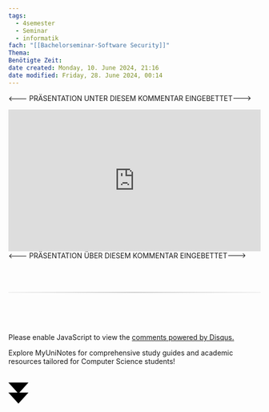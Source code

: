 ```yaml
---
tags:
  - 4semester
  - Seminar
  - informatik
fach: "[[Bachelorseminar-Software Security]]"
Thema:
Benötigte Zeit:
date created: Monday, 10. June 2024, 21:16
date modified: Friday, 28. June 2024, 00:14
---
```


<--- PRÄSENTATION UNTER DIESEM KOMMENTAR EINGEBETTET--->

<div style="position: relative; padding-bottom: 56.25%; height: 0; overflow: hidden; max-width: 100%; height: auto;">
  <iframe src="https://onedrive.live.com/embed?resid=F55DE069DEFB8117%2118403&amp;authkey=!AJNrbIRvygDtczc&amp;em=2&amp;wdAr=1.7777777777777777&amp;wdEaa=0" 
          style="position: absolute; top: 0; left: 0; width: 100%; height: 100%;" 
          frameborder="0">Dies ist ein eingebettetes <a target="_blank" href="https://office.com">Microsoft Office</a>-Präsentation, unterstützt von <a target="_blank" href="https://office.com/webapps">Office</a>.
  </iframe>
</div>
<--- PRÄSENTATION ÜBER DIESEM KOMMENTAR EINGEBETTET--->

<!-- DISQUS SCRIPT COMMENT START -->

<hr style="border: none; height: 2px; background: linear-gradient(to right, #f0f0f0, #ccc, #f0f0f0); margin-top: 4rem; margin-bottom: 5rem;">
<div id="disqus_thread"></div>
<script>
    /**
    * RECOMMENDED CONFIGURATION VARIABLES: EDIT AND UNCOMMENT THE SECTION BELOW TO INSERT DYNAMIC VALUES FROM YOUR PLATFORM OR CMS.
    * LEARN WHY DEFINING THESE VARIABLES IS IMPORTANT: https://disqus.com/admin/universalcode/#configuration-variables */
    /*
    var disqus_config = function () {
    this.page.url = PAGE_URL; // Replace PAGE_URL with your page's canonical URL variable
    this.page.identifier = PAGE_IDENTIFIER; // Replace PAGE_IDENTIFIER with your page's unique identifier variable
    };
    */
    (function() { // DON'T EDIT BELOW THIS LINE
    var d = document, s = d.createElement('script');
    s.src = 'https://myuninotes.disqus.com/embed.js';
    s.setAttribute('data-timestamp', +new Date());
    (d.head || d.body).appendChild(s);
    })();
</script>
<noscript>Please enable JavaScript to view the <a href="https://disqus.com/?ref_noscript">comments powered by Disqus.</a></noscript>

<!-- DISQUS SCRIPT COMMENT END -->

<!-- Sliding Banner START -->

<div id="slidingBanner" class="banner">
  <p class="banner-text">
    Explore MyUniNotes for comprehensive study guides and academic resources tailored for Computer Science students!
  </p>
  <svg id="closeBanner" class="arrows">
    <path d="M0 20 L20 42 L40 20"></path>
    <path d="M0 40 L20 62 L40 40"></path>
  </svg>
</div>

<script>
  // JavaScript to slide down the banner on page load
  document.addEventListener('DOMContentLoaded', function() {
    // Generate a random number between 1 and 5
    const randomNumber = Math.floor(Math.random() * 5) + 1;
    console.log(randomNumber)
    if (randomNumber === 1) {
      setTimeout(function() {
        const banner = document.getElementById('slidingBanner');
        if (banner) {
          banner.classList.add('show');
        }
      }, 1000); // Adjust the delay as needed

      const closeBanner = document.getElementById('closeBanner');
      if (closeBanner) {
        closeBanner.addEventListener('click', function() {
          const banner = document.getElementById('slidingBanner');
          if (banner) {
            banner.classList.remove('show');
            banner.style.visibility = 'hidden';
          }
        });
      }
    } else {
      // Remove the banner from the DOM if the random number is not 1
      const banner = document.getElementById('slidingBanner');
      if (banner) {
        banner.remove();
      }
    }
  });
</script>

<!-- Sliding Banner END -->
